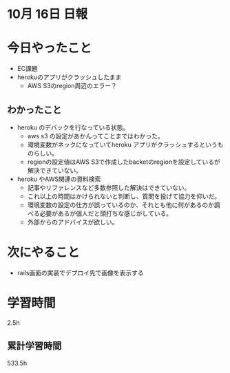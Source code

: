 #  10月 16日 日報

# 今日やったこと
* EC課題
* herokuのアプリがクラッシュしたまま
  * AWS S3のregion周辺のエラー？
##  わかったこと
* heroku のデバックを行なっている状態。
  * aws s3 の設定があかんってことまではわかった。
  * 環境変数がネックになっていてheroku アプリがクラッシュするというものらしい。
  * regionの設定値はAWS S3で作成したbacketのregionを設定しているが解決できていない。
* heroku やAWS関連の資料検索
  * 記事やリファレンスなど多数参照した解決はできていない。
  * これ以上の時間はかけられないと判断し、質問を投げて協力を仰いだ。
  * 環境変数の設定の仕方が誤っているのか、それとも他に何があるのか調べる必要があるが個人だと頭打ちな感じがしている。
  * 外部からのアドバイスが欲しい。
# 次にやること
* rails画面の実装でデプロイ先で画像を表示する
#  学習時間
2.5h
##  累計学習時間
533.5h

